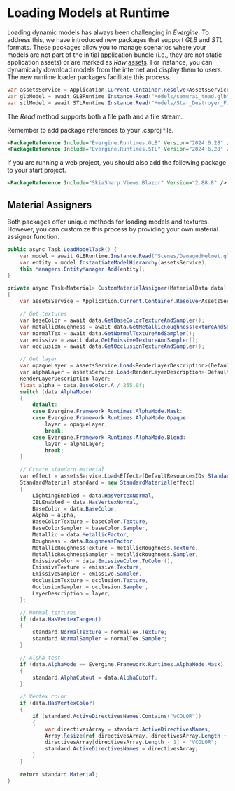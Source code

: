 # Loading Models at Runtime

Loading dynamic models has always been challenging in _Evergine_. To address this, we have introduced new packages that support _GLB_ and _STL_ formats. These packages allow you to manage scenarios where your models are not part of the initial application bundle (i.e., they are not static application assets) or are marked as _Raw_ [assets](../../evergine_studio/assets/index.md). For instance, you can dynamically download models from the internet and display them to users. The new runtime loader packages facilitate this process.

```csharp
var assetsService = Application.Current.Container.Resolve<AssetsService>();
var glbModel = await GLBRuntime.Instance.Read("Models/samurai_toad.glb");
var stlModel = await STLRuntime.Instance.Read("Models/Star_Destroyer_Fixed.stl");
```

The _Read_ method supports both a file path and a file stream.

Remember to add package references to your .csproj file.

```xml
<PackageReference Include="Evergine.Runtimes.GLB" Version="2024.6.28" />
<PackageReference Include="Evergine.Runtimes.STL" Version="2024.6.28" />
```

If you are running a web project, you should also add the following package to your start project.

```xml
<PackageReference Include="SkiaSharp.Views.Blazor" Version="2.88.8" />
```

## Material Assigners

Both packages offer unique methods for loading models and textures. However, you can customize this process by providing your own material assigner function.

```csharp
public async Task LoadModelTask() {
    var model = await GLBRuntime.Instance.Read("Scenes/DamagedHelmet.glb", this.CustomMaterialAssigner);
    var entity = model.InstantiateModelHierarchy(assetsService);
    this.Managers.EntityManager.Add(entity);
}

private async Task<Material> CustomMaterialAssigner(MaterialData data)
{
    var assetsService = Application.Current.Container.Resolve<AssetsService>();

    // Get textures            
    var baseColor = await data.GetBaseColorTextureAndSampler();
    var metallicRoughness = await data.GetMetallicRoughnessTextureAndSampler();
    var normalTex = await data.GetNormalTextureAndSampler();  
    var emissive = await data.GetEmissiveTextureAndSampler();
    var occlusion = await data.GetOcclusionTextureAndSampler();            

    // Get layer
    var opaqueLayer = assetsService.Load<RenderLayerDescription>(DefaultResourcesIDs.OpaqueRenderLayerID);
    var alphaLayer = assetsService.Load<RenderLayerDescription>(DefaultResourcesIDs.AlphaRenderLayerID);
    RenderLayerDescription layer;
    float alpha = data.BaseColor.A / 255.0f;
    switch (data.AlphaMode)
    {
        default:
        case Evergine.Framework.Runtimes.AlphaMode.Mask:
        case Evergine.Framework.Runtimes.AlphaMode.Opaque:
            layer = opaqueLayer;
            break;
        case Evergine.Framework.Runtimes.AlphaMode.Blend:
            layer = alphaLayer;
            break;
    }

    // Create standard material            
    var effect = assetsService.Load<Effect>(DefaultResourcesIDs.StandardEffectID);            
    StandardMaterial standard = new StandardMaterial(effect)
    {
        LightingEnabled = data.HasVertexNormal,
        IBLEnabled = data.HasVertexNormal,
        BaseColor = data.BaseColor,
        Alpha = alpha,
        BaseColorTexture = baseColor.Texture,
        BaseColorSampler = baseColor.Sampler,
        Metallic = data.MetallicFactor,
        Roughness = data.RoughnessFactor,
        MetallicRoughnessTexture = metallicRoughness.Texture,
        MetallicRoughnessSampler = metallicRoughness.Sampler,
        EmissiveColor = data.EmissiveColor.ToColor(),
        EmissiveTexture = emissive.Texture,
        EmissiveSampler = emissive.Sampler,
        OcclusionTexture = occlusion.Texture,
        OcclusionSampler = occlusion.Sampler,
        LayerDescription = layer,                
    };

    // Normal textures
    if (data.HasVertexTangent)
    {
        standard.NormalTexture = normalTex.Texture;
        standard.NormalSampler = normalTex.Sampler;
    }

    // Alpha test
    if (data.AlphaMode == Evergine.Framework.Runtimes.AlphaMode.Mask)
    {
        standard.AlphaCutout = data.AlphaCutoff;
    }

    // Vertex color
    if (data.HasVertexColor)
    {
        if (standard.ActiveDirectivesNames.Contains("VCOLOR"))
        {
            var directivesArray = standard.ActiveDirectivesNames;
            Array.Resize(ref directivesArray, directivesArray.Length + 1);
            directivesArray[directivesArray.Length - 1] = "VCOLOR";
            standard.ActiveDirectivesNames = directivesArray;
        }
    }

    return standard.Material;
}
```